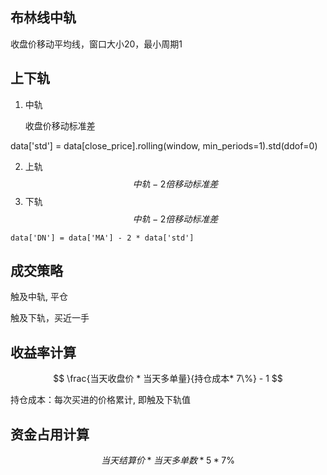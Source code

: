 

## 布林线中轨
<!-- data['MA'] = data[close_price].rolling(window=window, min_periods=1, axis=0).mean() -->

收盘价移动平均线，窗口大小20，最小周期1
## 上下轨

1. 中轨


     收盘价移动标准差

data['std'] = data[close_price].rolling(window, min_periods=1).std(ddof=0)

2. 上轨
$$
    中轨 - 2倍移动标准差
$$
3. 下轨
$$
    中轨 - 2倍移动标准差
$$
```
data['DN'] = data['MA'] - 2 * data['std']
```
## 成交策略

触及中轨, 平仓

触及下轨，买近一手

## 收益率计算

$$
\frac{当天收盘价 * 当天多单量}{持仓成本* 7\%} - 1
$$

持仓成本：每次买进的价格累计, 即触及下轨值


## 资金占用计算

$$
当天结算价 * 当天多单数 * 5 * 7\%
$$

